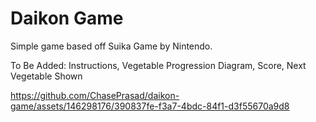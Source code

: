 # Daikon Game
Simple game based off Suika Game by Nintendo.

To Be Added: Instructions, Vegetable Progression Diagram, Score, Next Vegetable Shown

https://github.com/ChasePrasad/daikon-game/assets/146298176/390837fe-f3a7-4bdc-84f1-d3f55670a9d8
